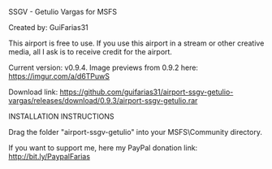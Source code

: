 SSGV - Getulio Vargas for MSFS

Created by: GuiFarias31

This airport is free to use. If you use this airport in a stream or other creative media, all I ask is to receive credit for the airport.

Current version: v0.9.4. Image previews from 0.9.2 here: https://imgur.com/a/d6TPuwS

Download link: https://github.com/guifarias31/airport-ssgv-getulio-vargas/releases/download/0.9.3/airport-ssgv-getulio.rar

INSTALLATION INSTRUCTIONS

Drag the folder "airport-ssgv-getulio" into your MSFS\Community directory.

If you want to support me, here my PayPal donation link: http://bit.ly/PaypalFarias
